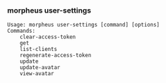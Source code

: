 ### morpheus user-settings

```
Usage: morpheus user-settings [command] [options]
Commands:
	clear-access-token
	get
	list-clients
	regenerate-access-token
	update
	update-avatar
	view-avatar
```
